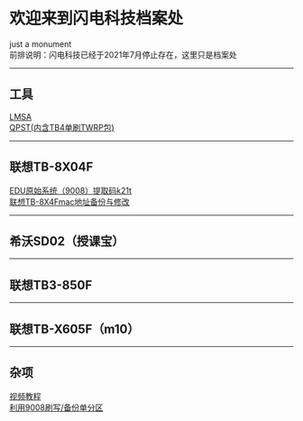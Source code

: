 # 欢迎来到闪电科技档案处
 just a monument  
 前排说明：闪电科技已经于2021年7月停止存在，这里只是档案处  
*******
## 工具
   <a href="http://bj.download.cycore.cn/edc/2021/06/17/22/265bccaa03-23b4-47c6-8ff6-6269b0b066c3.zip?filename=Rescue_and_Smart_Assistant_v5.6.0.15_signed_setup.zip" target="_blank">LMSA</a>    
   <a href="http://bj.download.cycore.cn/edc/2021/06/19/22/01cbec29d9-94c3-4a2f-ad26-211df140da43.zip?filename=QPST%E5%8F%8Atwrp9008%E5%8C%85.zip" target="_blank">QPST(内含TB4单刷TWRP包)</a>
*******
## 联想TB-8X04F
   <a href="https://pan.baidu.com/s/1XcPE2jDyrev7o_YrNykknw" target="_blank">EDU原始系统（9008）提取码k21t</a>   
   <a href="https://www.bilibili.com/read/cv11884083" target="_blank">联想TB-8X4Fmac地址备份与修改</a>
*******
## 希沃SD02（授课宝）  
*******
## 联想TB3-850F  
*******
## 联想TB-X605F（m10） 
*******
## 杂项
<a href="https://space.bilibili.com/244110415/channel/seriesdetail?sid=1908093" target="_blank">视频教程</a>  
<a href="https://www.bilibili.com/read/cv11823901" target="_blank">利用9008刷写/备份单分区</a>
